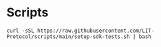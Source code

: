 # Scripts

```
curl -sSL https://raw.githubusercontent.com/LIT-Protocol/scripts/main/setup-sdk-tests.sh | bash
```
